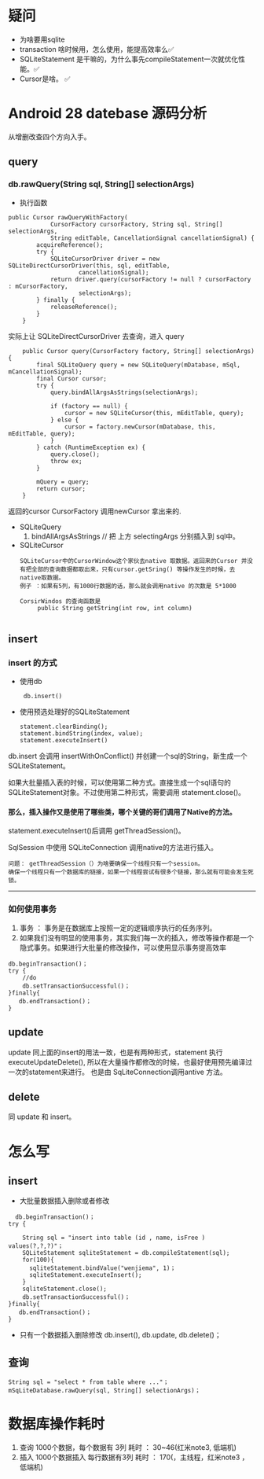 # 疑问
* 为啥要用sqlite 
* transaction 啥时候用，怎么使用，能提高效率么✅
*  SQLiteStatement 是干嘛的，为什么事先compileStatement一次就优化性能。✅
*  Cursor是啥。 ✅


# Android 28 datebase 源码分析

  从增删改查四个方向入手。

## query

### db.rawQuery(String sql, String[] selectionArgs)

* 执行函数 
```
public Cursor rawQueryWithFactory(
            CursorFactory cursorFactory, String sql, String[] selectionArgs,
            String editTable, CancellationSignal cancellationSignal) {
        acquireReference();
        try {
            SQLiteCursorDriver driver = new SQLiteDirectCursorDriver(this, sql, editTable,
                    cancellationSignal);
            return driver.query(cursorFactory != null ? cursorFactory : mCursorFactory,
                    selectionArgs);
        } finally {
            releaseReference();
        }
    }
```

实际上让 SQLiteDirectCursorDriver 去查询，进入 query

```
    public Cursor query(CursorFactory factory, String[] selectionArgs) {
        final SQLiteQuery query = new SQLiteQuery(mDatabase, mSql, mCancellationSignal);
        final Cursor cursor;
        try {
            query.bindAllArgsAsStrings(selectionArgs);

            if (factory == null) {
                cursor = new SQLiteCursor(this, mEditTable, query);
            } else {
                cursor = factory.newCursor(mDatabase, this, mEditTable, query);
            }
        } catch (RuntimeException ex) {
            query.close();
            throw ex;
        }

        mQuery = query;
        return cursor;
    }
```

  返回的cursor CursorFactory 调用newCursor 拿出来的.
  * SQLiteQuery 
    1. bindAllArgsAsStrings // 把 上方 selectingArgs 分别插入到 sql中。
  * SQLiteCursor
     ```
     SQLiteCursor中的CursorWindow这个家伙去native 取数据。返回来的Cursor 并没有把全部的查询数据都取出来，只有cursor.getSring() 等操作发生的时候，去native取数据。
     例子 ：如果有5列，有1000行数据的话，那么就会调用native 的次数是 5*1000
      
     CorsirWindos 的查询函数是
          public String getString(int row, int column)
      
     ```


## insert
### insert 的方式
  * 使用db 
    ````
     db.insert()
    ````

  * 使用预选处理好的SQLiteStatement
    ```
    statement.clearBinding();
    statement.bindString(index, value);
    statement.executeInsert()
    
    ```

db.insert 会调用 insertWithOnConflict() 并创建一个sql的String，新生成一个SQLiteStatement。

如果大批量插入表的时候，可以使用第二种方式。直接生成一个sql语句的SQLiteStatement对象。不过使用第二种形式，需要调用 statement.close()。

#### 那么，插入操作又是使用了哪些类，哪个关键的哥们调用了Native的方法。

statement.executeInsert()后调用 getThreadSession()。

SqlSession 中使用 SQLiteConnection 调用native的方法进行插入。
```
问题： getThreadSession（）为啥要确保一个线程只有一个session。
确保一个线程只有一个数据库的链接，如果一个线程尝试有很多个链接，那么就有可能会发生死锁。
```


---
### 如何使用事务

1. 事务 ： 事务是在数据库上按照一定的逻辑顺序执行的任务序列。
2. 如果我们没有明显的使用事务，其实我们每一次的插入，修改等操作都是一个隐式事务。如果进行大批量的修改操作，可以使用显示事务提高效率



```
db.beginTransaction()；
try {
    //do 
    db.setTransactionSuccessful()；
}finally{
   db.endTransaction()；
}
```




## update
update 同上面的insert的用法一致，也是有两种形式，statement 执行executeUpdateDelete(), 所以在大量操作都修改的时候，也最好使用预先编译过一次的statement来进行。
也是由 SqLiteConnection调用antive 方法。


## delete

同 update 和 insert。


# 怎么写

## insert

* 大批量数据插入删除或者修改

```
  db.beginTransaction()；
try {
     
    String sql = "insert into table (id , name, isFree ) values(?,?,?)"；
    SQLiteStatement sqliteStatement = db.compileStatement(sql);
    for(100){
      sqliteStatement.bindValue("wenjiema", 1)；
      sqliteStatement.executeInsert();
    }
    sqliteStatement.close();
    db.setTransactionSuccessful()；
}finally{
   db.endTransaction()；
}
```

* 只有一个数据插入删除修改
 db.insert(), db.update, db.delete()；

## 查询
```
String sql = "select * from table where ..."；
mSqLiteDatabase.rawQuery(sql, String[] selectionArgs)；

```


# 数据库操作耗时

1. 查询 1000个数据，每个数据有 3列 耗时 ： 30~46(红米note3, 低端机) 
2. 插入 1000个数据插入 每行数据有3列 耗时 ： 170(，主线程，红米note3 ， 低端机)


